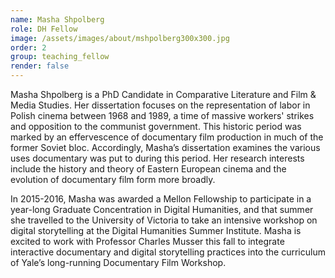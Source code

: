 ```yaml
---
name: Masha Shpolberg
role: DH Fellow
image: /assets/images/about/mshpolberg300x300.jpg
order: 2
group: teaching_fellow
render: false
---
```


Masha Shpolberg is a PhD Candidate in Comparative Literature and Film & Media Studies. Her dissertation focuses on the representation of labor in Polish cinema between 1968 and 1989, a time of massive workers' strikes and opposition to the communist government. This historic period was marked by an effervescence of documentary film production in much of the former Soviet bloc. Accordingly, Masha’s dissertation examines the various uses documentary was put to during this period. Her research interests include the history and theory of Eastern European cinema and the evolution of documentary film form more broadly.

In 2015-2016, Masha was awarded a Mellon Fellowship to participate in a year-long Graduate Concentration in Digital Humanities, and that summer she travelled to the University of Victoria to take an intensive workshop on digital storytelling at the Digital Humanities Summer Institute. Masha is excited to work with Professor Charles Musser this fall to integrate interactive documentary and digital storytelling practices into the curriculum of Yale’s long-running Documentary Film Workshop.